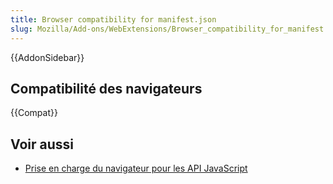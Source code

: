 ```yaml
---
title: Browser compatibility for manifest.json
slug: Mozilla/Add-ons/WebExtensions/Browser_compatibility_for_manifest.json
---
```


{{AddonSidebar}}

## Compatibilité des navigateurs

{{Compat}}

## Voir aussi

- [Prise en charge du navigateur pour les API JavaScript](/fr/Add-ons/WebExtensions/Compatibilité_navigateurs_API_JavaScript)
